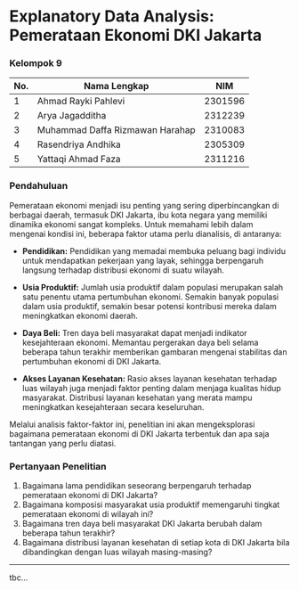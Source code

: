 # **Explanatory Data Analysis: Pemerataan Ekonomi DKI Jakarta**

### **Kelompok 9**

| No. | Nama Lengkap                    | NIM        |
| --- |---------------------------------| ---------- |
| 1   | Ahmad Rayki Pahlevi             | 2301596    |
| 2   | Arya Jagadditha                 | 2312239    |
| 3   | Muhammad Daffa Rizmawan Harahap | 2310083    |
| 4   | Rasendriya Andhika              | 2305309    |
| 5   | Yattaqi Ahmad Faza              | 2311216    |

### **Pendahuluan**

Pemerataan ekonomi menjadi isu penting yang sering diperbincangkan di berbagai daerah, termasuk DKI Jakarta, ibu kota negara yang memiliki dinamika ekonomi sangat kompleks. Untuk memahami lebih dalam mengenai kondisi ini, beberapa faktor utama perlu dianalisis, di antaranya:

- **Pendidikan:** Pendidikan yang memadai membuka peluang bagi individu untuk mendapatkan pekerjaan yang layak, sehingga berpengaruh langsung terhadap distribusi ekonomi di suatu wilayah.

- **Usia Produktif:** Jumlah usia produktif dalam populasi merupakan salah satu penentu utama pertumbuhan ekonomi. Semakin banyak populasi dalam usia produktif, semakin besar potensi kontribusi mereka dalam meningkatkan ekonomi daerah.

- **Daya Beli:** Tren daya beli masyarakat dapat menjadi indikator kesejahteraan ekonomi. Memantau pergerakan daya beli selama beberapa tahun terakhir memberikan gambaran mengenai stabilitas dan pertumbuhan ekonomi di DKI Jakarta.

- **Akses Layanan Kesehatan:** Rasio akses layanan kesehatan terhadap luas wilayah juga menjadi faktor penting dalam menjaga kualitas hidup masyarakat. Distribusi layanan kesehatan yang merata mampu meningkatkan kesejahteraan secara keseluruhan.

Melalui analisis faktor-faktor ini, penelitian ini akan mengeksplorasi bagaimana pemerataan ekonomi di DKI Jakarta terbentuk dan apa saja tantangan yang perlu diatasi.

### **Pertanyaan Penelitian**

1. Bagaimana lama pendidikan seseorang berpengaruh terhadap pemerataan ekonomi di DKI Jakarta?
2. Bagaimana komposisi masyarakat usia produktif memengaruhi tingkat pemerataan ekonomi di wilayah ini?
3. Bagaimana tren daya beli masyarakat DKI Jakarta berubah dalam beberapa tahun terakhir?
4. Bagaimana distribusi layanan kesehatan di setiap kota di DKI Jakarta bila dibandingkan dengan luas wilayah masing-masing?

---

tbc...
